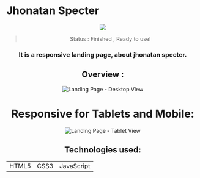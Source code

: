<h1>Jhonatan Specter</h1>

<center><img src="https://user-images.githubusercontent.com/121989904/228711827-5c45717a-17b5-454f-97cc-35e41c3b4190.mp4"><center>


>Status : Finished , Ready to use!

### It is a responsive landing page, about jhonatan specter.

## Overview :
![Landing Page - Desktop View](https://user-images.githubusercontent.com/121989904/228710175-595a7d17-2263-4bcb-bfa1-a5c36e24a13b.png)
# Responsive for Tablets and Mobile: 

![Landing Page - Tablet View](https://user-images.githubusercontent.com/121989904/228710298-c9ca3d47-dadc-4a81-97e4-a27a308f64f2.png)



## Technologies used:

<table>
  <td>HTML5</td>
  <td>CSS3</td>
  <td>JavaScript</td>
</table>
